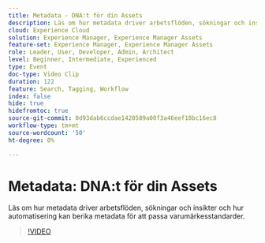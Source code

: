 ```yaml
---
title: Metadata - DNA:t för din Assets
description: Läs om hur metadata driver arbetsflöden, sökningar och insikter och hur automatisering kan berika metadata för att passa varumärkesstandarder.
cloud: Experience Cloud
solution: Experience Manager, Experience Manager Assets
feature-set: Experience Manager, Experience Manager Assets
role: Leader, User, Developer, Admin, Architect
level: Beginner, Intermediate, Experienced
type: Event
doc-type: Video Clip
duration: 122
feature: Search, Tagging, Workflow
index: false
hide: true
hidefromtoc: true
source-git-commit: 0d93dab6ccdae1420589a00f3a46eef10bc16ec8
workflow-type: tm+mt
source-wordcount: '50'
ht-degree: 0%

---
```



# Metadata: DNA:t för din Assets

Läs om hur metadata driver arbetsflöden, sökningar och insikter och hur automatisering kan berika metadata för att passa varumärkesstandarder.

>[!VIDEO](https://video.tv.adobe.com/v/3459218/?learn=on&enablevpops)
